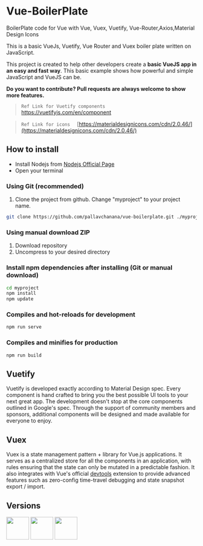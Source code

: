 # Vue-BoilerPlate
BoilerPlate code for Vue with Vue, Vuex, Vuetify, Vue-Router,Axios,Material Design Icons

This is a basic VueJs, Vuetify, Vue Router and Vuex boiler plate written on JavaScript.


This project is created to help other developers create a **basic VueJS app in an easy and fast  way**. This basic example shows how powerful and simple JavaScript and VueJS can be.

**Do you want to contribute? Pull requests are always welcome to show more features.**


> `Ref Link for Vuetify components  `
> <https://vuetifyjs.com/en/component>

> `Ref Link for icons  `
> [https://materialdesignicons.com/cdn/2.0.46/](https://materialdesignicons.com/cdn/2.0.46/)


## How to install
- Install Nodejs from [Nodejs Official Page](https://nodejs.org/en/)
- Open your terminal

### Using Git (recommended)

1.  Clone the project from github. Change "myproject" to your project name.

```bash
git clone https://github.com/pallavchanana/vue-boilerplate.git ./myproject
```

### Using manual download ZIP

1.  Download repository
2.  Uncompress to your desired directory

### Install npm dependencies after installing (Git or manual download)

```bash
cd myproject
npm install
npm update
```

### Compiles and hot-reloads for development

```bash
npm run serve
```

### Compiles and minifies for production

```bash
npm run build
```
## Vuetify
Vuetify is developed exactly according to Material Design spec. Every component is hand crafted to bring you the best possible UI tools to your next great app. The development doesn't stop at the core components outlined in Google's spec. Through the support of community members and sponsors, additional components will be designed and made available for everyone to enjoy.


## Vuex

Vuex is a state management pattern + library for Vue.js applications. It serves as a centralized store for all the components in an application, with rules ensuring that the state can only be mutated in a predictable fashion. It also integrates with Vue's official [devtools](https://github.com/vuejs/vue-devtools) extension to provide advanced features such as zero-config time-travel debugging and state snapshot export / import.


## Versions

<img src="https://pbs.twimg.com/profile_images/900908683927982080/GWykKJ7r_400x400.jpg" width="60" height="60" />
<img src="https://s3.amazonaws.com/creativetim_bucket/github/html.png" width="60" height="60" />

<img src="https://s3.amazonaws.com/creativetim_bucket/github/vuejs.png" width="60" height="60" />
